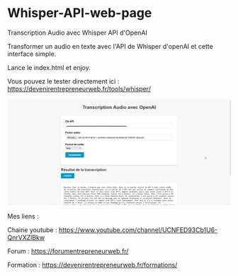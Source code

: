 # Whisper-API-web-page
Transcription Audio avec Whisper API d'OpenAI

Transformer un audio en texte avec l'API de Whisper d'openAI et cette interface simple.

Lance le index.html et enjoy.

Vous pouvez le tester directement ici : https://devenirentrepreneurweb.fr/tools/whisper/

![Screenshot](screenshot.jpg)


Mes liens :

Chaine youtube : https://www.youtube.com/channel/UCNFED93Cb1U6-QnrVXZlBkw

Forum : https://forumentrepreneurweb.fr/

Formation : https://devenirentrepreneurweb.fr/formations/
